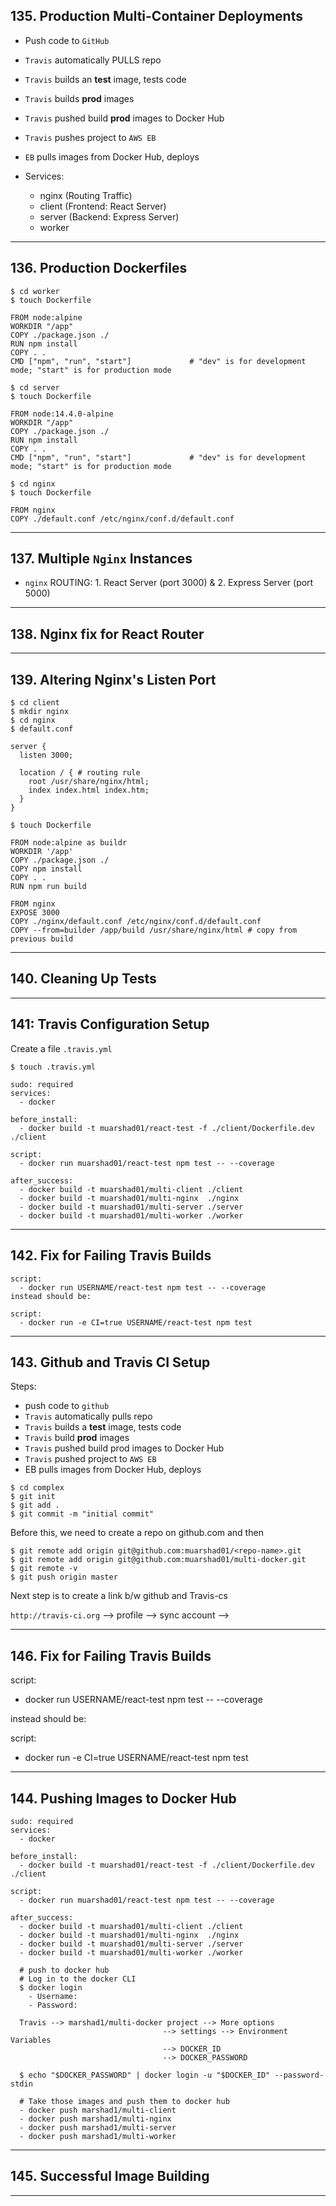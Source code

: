 ## 135. Production Multi-Container Deployments

* Push code to `GitHub`
* `Travis` automatically PULLS repo
* `Travis` builds an **test** image, tests code
* `Travis` builds **prod** images
* `Travis` pushed build **prod** images to Docker Hub
* `Travis` pushes project to `AWS EB`
* `EB` pulls images from Docker Hub, deploys

* Services:
  - nginx (Routing Traffic)
  - client (Frontend: React Server)
  - server (Backend: Express Server)
  - worker

***

## 136. Production Dockerfiles

```
$ cd worker
$ touch Dockerfile
```

```
FROM node:alpine
WORKDIR "/app"
COPY ./package.json ./
RUN npm install
COPY . .
CMD ["npm", "run", "start"]             # "dev" is for development mode; "start" is for production mode
```

```
$ cd server
$ touch Dockerfile
```

```
FROM node:14.4.0-alpine
WORKDIR "/app"
COPY ./package.json ./
RUN npm install
COPY . .
CMD ["npm", "run", "start"]             # "dev" is for development mode; "start" is for production mode
```

```
$ cd nginx
$ touch Dockerfile
```

```
FROM nginx
COPY ./default.conf /etc/nginx/conf.d/default.conf
```

***

## 137. Multiple `Nginx` Instances

* `nginx` ROUTING: 1. React Server (port 3000) & 2. Express Server (port 5000)

***

## 138. Nginx fix for React Router

***

## 139. Altering Nginx's Listen Port

```
$ cd client
$ mkdir nginx
$ cd nginx
$ default.conf
```

```
server {
  listen 3000;

  location / { # routing rule
    root /usr/share/nginx/html;
    index index.html index.htm;
  }
}
```

```
$ touch Dockerfile
```

```
FROM node:alpine as buildr
WORKDIR '/app'
COPY ./package.json ./
COPY npm install
COPY . . 
RUN npm run build

FROM nginx
EXPOSE 3000
COPY ./nginx/default.conf /etc/nginx/conf.d/default.conf
COPY --from=builder /app/build /usr/share/nginx/html # copy from previous build
```

***

## 140. Cleaning Up Tests

***

## 141: Travis Configuration Setup

Create a file `.travis.yml`

```
$ touch .travis.yml
```

```
sudo: required
services:
  - docker

before_install:
  - docker build -t muarshad01/react-test -f ./client/Dockerfile.dev ./client

script:
  - docker run muarshad01/react-test npm test -- --coverage

after_success:
  - docker build -t muarshad01/multi-client ./client
  - docker build -t muarshad01/multi-nginx  ./nginx
  - docker build -t muarshad01/multi-server ./server
  - docker build -t muarshad01/multi-worker ./worker
```

***

## 142. Fix for Failing Travis Builds

```
script:
  - docker run USERNAME/react-test npm test -- --coverage
instead should be:

script:
  - docker run -e CI=true USERNAME/react-test npm test
```

***

## 143. Github and Travis CI Setup

Steps:
  - push code to `github`
  - `Travis` automatically pulls repo
  - `Travis` builds a **test** image, tests code
  - `Travis` build **prod** images
  - `Travis` pushed build prod images to Docker Hub
  - `Travis` pushed project to `AWS EB`
  - EB pulls images from Docker Hub, deploys

```
$ cd complex
$ git init
$ git add .
$ git commit -m "initial commit"
```

Before this, we need to create a repo on github.com and then

```
$ git remote add origin git@github.com:muarshad01/<repo-name>.git
$ git remote add origin git@github.com:muarshad01/multi-docker.git
$ git remote -v 
$ git push origin master
```

Next step is to create a link b/w github and Travis-cs

`http://travis-ci.org` --> profile --> sync account --> 

***

## 146. Fix for Failing Travis Builds

script:
  - docker run USERNAME/react-test npm test -- --coverage

instead should be:

script:
  - docker run -e CI=true USERNAME/react-test npm test

***

## 144. Pushing Images to Docker Hub

```
sudo: required
services:
  - docker

before_install:
  - docker build -t muarshad01/react-test -f ./client/Dockerfile.dev ./client

script:
  - docker run muarshad01/react-test npm test -- --coverage

after_success:
  - docker build -t muarshad01/multi-client ./client
  - docker build -t muarshad01/multi-nginx  ./nginx
  - docker build -t muarshad01/multi-server ./server
  - docker build -t muarshad01/multi-worker ./worker
  
  # push to docker hub
  # Log in to the docker CLI
  $ docker login
    - Username:
    - Password:

  Travis --> marshad1/multi-docker project --> More options
                                  --> settings --> Environment Variables
                                  --> DOCKER_ID
                                  --> DOCKER_PASSWORD

  $ echo "$DOCKER_PASSWORD" | docker login -u "$DOCKER_ID" --password-stdin

  # Take those images and push them to docker hub
  - docker push marshad1/multi-client
  - docker push marshad1/multi-nginx
  - docker push marshad1/multi-server
  - docker push marshad1/multi-worker
```

***

## 145. Successful Image Building

***
